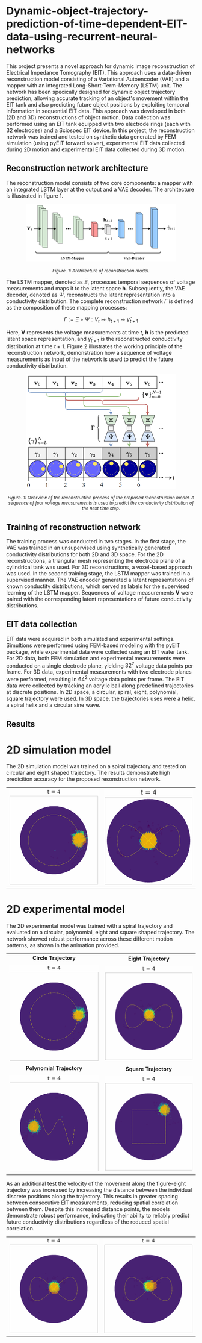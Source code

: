 # Dynamic-object-trajectory-prediction-of-time-dependent-EIT-data-using-recurrent-neural-networks

This project presents a novel approach for dynamic image reconstruction of Electrical Impedance Tomography (EIT). This approach uses a data-driven reconstruction model consisting of a Variational Autoencoder (VAE) and a mapper with an integrated Long-Short-Term-Memory (LSTM) unit. The network has been specically designed for dynamic object trajectory prediction, allowing accurate tracking of an object's movement within the EIT tank and also predicting future object positions by exploiting temporal information in sequential EIT data. This approach was developed in both (2D and 3D) reconstructions of object motion. Data collection was performed using an EIT tank equipped with two electrode rings (each with 32 electrodes) and a Sciospec EIT device. In this project, the reconstruction network was trained and tested on synthetic data generated by FEM simulation (using pyEIT forward solver), experimental EIT data collected during 2D motion and experimental EIT data collected during 3D motion.

## Reconstruction network architecture

The reconstruction model consists of two core components: a mapper with an integrated LSTM layer at the output and a VAE decoder. The architecture is illustrated in figure 1.

<p align="center">
  <img src="images/reconstruction_model.png" alt="Empty_mesh" width="400px">
</p>
<p align="center" style="font-size: smaller;">
  <em>Figure. 1: Architecture of reconstruction model.</em>
</p>

The LSTM mapper, denoted as $\Xi$, processes temporal sequences of voltage measurements and maps it to the latent space $\mathbf{h}$. Subsequently, the VAE decoder, denoted as $\Psi$, reconstructs the latent representation into a conductivity distribution. The complete reconstruction network $\Gamma$ is defined as the composition of these mapping processes:

$$
\Gamma := \Xi \circ \Psi : V_{t} \mapsto h_{t+1} \mapsto \hat{\gamma}_{t+1}
$$

Here, $\mathbf{V}$ represents the voltage measurements at time $t$, $\mathbf{h}$ is the predicted latent space representation, and $\hat{\gamma}_{t+1}$ is the reconstructed conductivity distribution at time $t+1$. Figure 2 illustrates the working principle of the reconstruction network, demonstration how a sequence of voltage measurements as input of the network is uswd to predict the future conductivity distribution.

<p align="center">
  <img src="images/reconstruction_process.png" alt="Empty_mesh" width="400px">
</p>
<p align="center" style="font-size: smaller;">
  <em>Figure. 1: Overview of the reconstruction process of the proposed reconstruction model. A sequence of four voltage measurements is used to predict the conductivity distribution of the next time step.</em>
</p>

## Training of reconstruction network

The training process was conducted in two stages. In the first stage, the VAE was trained in an unsupervised using synthetically generated conductivity distributions for both 2D and 3D space.
For the 2D reconstructions, a triangular mesh representing the electrode plane of a cylindrical tank was used. For 3D reconstructions, a voxel-based approach was used.
In the second training stage, the LSTM mapper was trained in a supervised manner. The VAE encoder generated a latent representations of known conductity distributions, which served as labels for the supervised learning of the LSTM mapper. Sequences of voltage measurements $\mathbf{V}$ were paired with the corresponding latent representations of future conductivity distributions.

## EIT data collection

EIT data were acquired in both simulated and experimental settings. Simultions were performed using FEM-based modeling with the pyEIT package, while experimental data were collected using an EIT water tank. For 2D data, both FEM simulation and experimental measurements were conducted on a single electrode plane, yielding $32^2$ voltage data points per frame. For 3D data, experimental measurements with two electrode planes were performed, resulting in $64^2$ voltage data points per frame. The EIT data were collected by tracking an acrylic ball along predefined trajectories at discrete positions. In 2D space, a circular, spiral, eight, polynomial, square trajectory were used. In 3D space, the trajectories uses were a helix, a spiral helix and a circular sine wave.

## Results 

# 2D simulation model

The 2D simulation model was trained on a spiral trajectory and tested on circular and eight shaped trajectory. The results demonstrate high predicition accuracy for the proposed resonstruction network.

<table>
  <tr>
    <td>
      <img src="results/2D reconstruction/sim reconstruction/circle_recon.gif">
    </td>
    <td>
      <img src="results/2D reconstruction/sim reconstruction/eight_recon.gif">
    </td>
  </tr>
</table>


# 2D experimental model

The 2D experimental model was trained with a spiral trajectory and evaluated on a circular, polynomial, eight and square shaped trajectory. The network showed robust performance across these different motion patterns, as shown in the animation provided. 

<table>
  <tr>
    <td align="center" style="text-align: center;">
      <div style="font-weight: bold; margin-bottom: 10px;">Circle Trajectory</div>
      <img src="results/2D reconstruction/exp reconstruction/lstm_circle_recon.gif" width="100%">
    </td>
    <td align="center" style="text-align: center;">
      <div style="font-weight: bold; margin-bottom: 10px;">Eight Trajectory</div>
      <img src="results/2D reconstruction/exp reconstruction/lstm_eight_recon.gif" width="100%">
    </td>
  </tr>
  <tr>
    <td align="center" style="text-align: center;">
      <div style="font-weight: bold; margin-bottom: 10px;">Polynomial Trajectory</div>
      <img src="results/2D reconstruction/exp reconstruction/lstm_polynomial_recon.gif" width="100%">
    </td>
    <td align="center" style="text-align: center;">
      <div style="font-weight: bold; margin-bottom: 10px;">Square Trajectory</div>
      <img src="results/2D reconstruction/exp reconstruction/lstm_square_recon.gif" width="100%">
    </td>
  </tr>
</table>

As an additional test the velocity of the movement along the figure-eight trajectory was increased by increasing the distance between the individual discrete positions along the trajectory. This results in greater spacing between consecutive EIT measurements, reducing spatial correlation between them. Despite this increased distance points, the models demonstrate robust performance, indicating their ability to reliably predict future conductivity distributions regardless of the reduced spatial correlation.

<table>
  <tr>
    <td>
      <img src="results/2D reconstruction/exp reconstruction/lstm_eight_recon.gif">
    </td>
    <td>
      <img src="results/2D reconstruction/exp reconstruction/lstm_eight_fast_recon.gif">
    </td>
  </tr>
</table>

